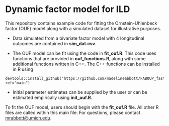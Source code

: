 # Dynamic factor model for ILD

This repository contains example code for fitting the Ornstein-Uhlenbeck factor (OUF) model along with a simulated dataset for illustrative purposes.

* Data simulated from a bivariate factor model with 4 longitudinal outcomes are contained in **sim_dat.csv**.

* The OUF model can be fit using the code in **fit_ouf.R**.  This code uses functions that are provided in **ouf_functions.R**, along with some additional functions written in C++.  The C++ functions can be installed in R using 
```
devtools::install_github("https://github.com/madelineabbott/FABOUP_fast.git", ref="main")
```
* Initial parameter estimates can be supplied by the user or can be estimated empirically using **init_ouf.R**.

To fit the OUF model, users should begin with the **fit_ouf.R** file.  All other R files are called within this main file.  For questions, please contact mrabbott@umich.edu.
